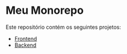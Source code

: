 # Meu Monorepo

Este repositório contém os seguintes projetos:

- [Frontend](./frontend)
- [Backend](./backend)
